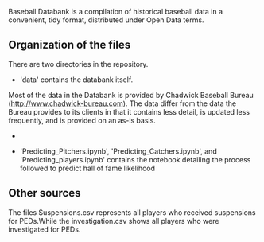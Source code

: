 Baseball Databank is a compilation of historical baseball data in a
convenient, tidy format, distributed under Open Data terms.


Organization of the files
-------------------------

There are two directories in the repository.

* 'data' contains the databank itself.  

Most of the data in the Databank is provided by Chadwick Baseball Bureau
(http://www.chadwick-bureau.com).  The data differ from the data the Bureau provides
to its clients in that it contains less detail, is updated less frequently, 
and is provided on an as-is basis.

* 


* 'Predicting_Pitchers.ipynb', 'Predicting_Catchers.ipynb', and 'Predicting_players.ipynb' contains the notebook detailing the process followed
to predict hall of fame likelihood



Other sources
-------------

The files Suspensions.csv represents all players who received suspensions for PEDs.While the
investigation.csv shows all players who were investigated for PEDs.

